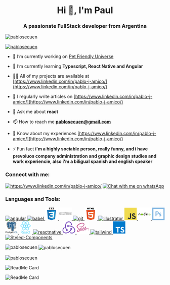 <h1 align="center">Hi 👋, I'm Paul</h1>
<h3 align="center">A passionate FullStack developer from Argentina</h3>

<p align="left"> <img src="https://komarev.com/ghpvc/?username=pablosecuen&label=Profile%20views&color=0e75b6&style=flat" alt="pablosecuen" /> </p>

<p align="left"> <a href="https://github.com/ryo-ma/github-profile-trophy"><img src="https://github-profile-trophy.vercel.app/?username=pablosecuen" alt="pablosecuen" /></a> </p>

- 🔭 I’m currently working on [Pet Friendly Universe](https://petfriendlyuniverse.vercel.app/)

- 🌱 I’m currently learning **Typescript, React Native and Angular**

- 👨‍💻 All of my projects are available at [https://www.linkedin.com/in/pablo-j-amico/](https://www.linkedin.com/in/pablo-j-amico/)

- 📝 I regularly write articles on [https://www.linkedin.com/in/pablo-j-amico/](https://www.linkedin.com/in/pablo-j-amico/)

- 💬 Ask me about **react**

- 📫 How to reach me **pablosecuen@gmail.com**

- 📄 Know about my experiences [https://www.linkedin.com/in/pablo-j-amico/](https://www.linkedin.com/in/pablo-j-amico/)

- ⚡ Fun fact **i'm a highly sociable person, really funny, and i have prevoiuos company administration and graphic design studies and work experiencie, also i'm a biligual spanish and english speaker**

<h3 align="left">Connect with me:</h3>
<p align="left">
<a href="https://linkedin.com/in/https://www.linkedin.com/in/pablo-j-amico/" target="blank"><img align="center" src="https://raw.githubusercontent.com/rahuldkjain/github-profile-readme-generator/master/src/images/icons/Social/linked-in-alt.svg" alt="https://www.linkedin.com/in/pablo-j-amico/" height="30" width="40" /></a>
  <a href="https://wa.me/+5493417206026" target="blank"><img align="center" src="https://upload.wikimedia.org/wikipedia/commons/6/6b/WhatsApp.svg" alt="Chat with me on whatsApp" height="40" width="40" /></a>
</p>

<h3 align="left">Languages and Tools:</h3>
<p align="left"> <a href="https://angular.io" target="_blank" rel="noreferrer"> <img src="https://angular.io/assets/images/logos/angular/angular.svg" alt="angular" width="40" height="40"/> </a> <a href="https://babeljs.io/" target="_blank" rel="noreferrer"> <img src="https://www.vectorlogo.zone/logos/babeljs/babeljs-icon.svg" alt="babel" width="40" height="40"/> </a> <a href="https://www.w3schools.com/css/" target="_blank" rel="noreferrer"> <img src="https://raw.githubusercontent.com/devicons/devicon/master/icons/css3/css3-original-wordmark.svg" alt="css3" width="40" height="40"/> </a> <a href="https://expressjs.com" target="_blank" rel="noreferrer"> <img src="https://raw.githubusercontent.com/devicons/devicon/master/icons/express/express-original-wordmark.svg" alt="express" width="40" height="40"/> </a> <a href="https://git-scm.com/" target="_blank" rel="noreferrer"> <img src="https://www.vectorlogo.zone/logos/git-scm/git-scm-icon.svg" alt="git" width="40" height="40"/> </a> <a href="https://www.w3.org/html/" target="_blank" rel="noreferrer"> <img src="https://raw.githubusercontent.com/devicons/devicon/master/icons/html5/html5-original-wordmark.svg" alt="html5" width="40" height="40"/> </a> <a href="https://www.adobe.com/in/products/illustrator.html" target="_blank" rel="noreferrer"> <img src="https://www.vectorlogo.zone/logos/adobe_illustrator/adobe_illustrator-icon.svg" alt="illustrator" width="40" height="40"/> </a> <a href="https://developer.mozilla.org/en-US/docs/Web/JavaScript" target="_blank" rel="noreferrer"> <img src="https://raw.githubusercontent.com/devicons/devicon/master/icons/javascript/javascript-original.svg" alt="javascript" width="40" height="40"/> </a> <a href="https://nodejs.org" target="_blank" rel="noreferrer"> <img src="https://raw.githubusercontent.com/devicons/devicon/master/icons/nodejs/nodejs-original-wordmark.svg" alt="nodejs" width="40" height="40"/> </a> <a href="https://www.photoshop.com/en" target="_blank" rel="noreferrer"> <img src="https://raw.githubusercontent.com/devicons/devicon/master/icons/photoshop/photoshop-line.svg" alt="photoshop" width="40" height="40"/> </a> <a href="https://www.postgresql.org" target="_blank" rel="noreferrer"> <img src="https://raw.githubusercontent.com/devicons/devicon/master/icons/postgresql/postgresql-original-wordmark.svg" alt="postgresql" width="40" height="40"/> </a> <a href="https://reactjs.org/" target="_blank" rel="noreferrer"> <img src="https://raw.githubusercontent.com/devicons/devicon/master/icons/react/react-original-wordmark.svg" alt="react" width="40" height="40"/> </a> <a href="https://reactnative.dev/" target="_blank" rel="noreferrer"> <img src="https://reactnative.dev/img/header_logo.svg" alt="reactnative" width="40" height="40"/> </a> <a href="https://redux.js.org" target="_blank" rel="noreferrer"> <img src="https://raw.githubusercontent.com/devicons/devicon/master/icons/redux/redux-original.svg" alt="redux" width="40" height="40"/> </a> <a href="https://sass-lang.com" target="_blank" rel="noreferrer"> <img src="https://raw.githubusercontent.com/devicons/devicon/master/icons/sass/sass-original.svg" alt="sass" width="40" height="40"/> </a> <a href="https://tailwindcss.com/" target="_blank" rel="noreferrer"> <img src="https://www.vectorlogo.zone/logos/tailwindcss/tailwindcss-icon.svg" alt="tailwind" width="40" height="40"/> </a> <a href="https://styled-components.com/" target="_blank" rel="noreferrer"> <img src="https://raw.githubusercontent.com/devicons/devicon/master/icons/typescript/typescript-original.svg" alt="typescript" width="40" height="40"/> 
  <img src="https://styled-components.com/logo.png" alt="Styled-Components" title:"Styled Components width="40" height="40"/></a> </p>

<p><img align="left" src="https://github-readme-stats.vercel.app/api/top-langs?username=pablosecuen&show_icons=true&locale=en&layout=compact" alt="pablosecuen" /></p>

<p>&nbsp;<img align="center" src="https://github-readme-stats.vercel.app/api?username=pablosecuen&show_icons=true&locale=en" alt="pablosecuen" /></p>

<p><img align="center" src="https://github-readme-streak-stats.herokuapp.com/?user=pablosecuen&" alt="pablosecuen" /></p>

![ReadMe Card](https://github-readme-stats.vercel.app/api/pin/?username=pablosecuen&repo=Pokemon)

![ReadMe Card](https://github-readme-stats.vercel.app/api/pin/?username=pablosecuen&repo=E-commerce)
